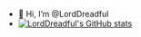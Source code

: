 - 👋 Hi, I’m @LordDreadful
- [![LordDreadful's GitHub stats](https://github-readme-stats.vercel.app/api?username=LordDreadful)](https://github.com/anuraghazra/github-readme-stats)
